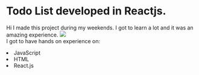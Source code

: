# Todo List developed in Reactjs.
Hi I made this project during my weekends. 
I got to learn a lot and it was an amazing experience.
<img src="https://sisnolabs.com/blog/wp-content/uploads/2020/09/reactjs.png">
<br>I got to have hands on experience on:
<li>JavaScript
<li>HTML
<li>React.js
  </br>

